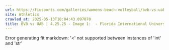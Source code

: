 ```yaml
---
url: https://fiusports.com/galleries/womens-beach-volleyball/bvb-vs-uab-4-25-25/image-1/357/62800
site: Athletics
crawled_at: 2025-05-13T10:04:43.097070
title: BVB vs UAB | 4.25.25 - Image 1:  - Florida International University
---
```


Error generating fit markdown: '<' not supported between instances of 'int' and 'str'